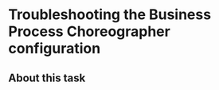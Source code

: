 <!-- image -->

# Troubleshooting the Business Process Choreographer configuration

## About this task